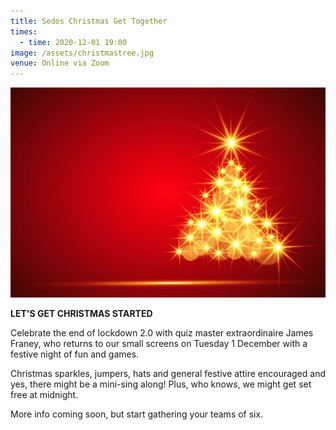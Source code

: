 ```yaml
---
title: Sedos Christmas Get Together
times:
  - time: 2020-12-01 19:00
image: /assets/christmastree.jpg
venue: Online via Zoom
---
```

![](/assets/christmastree-landscape.jpg)

**LET'S GET CHRISTMAS STARTED**

Celebrate the end of lockdown 2.0 with quiz master extraordinaire James Franey, who returns to our small screens on Tuesday 1 December with a festive night of fun and games. 

Christmas sparkles, jumpers, hats and general festive attire encouraged and yes, there might be a mini-sing along! Plus, who knows, we might get set free at midnight. 

More info coming soon, but start gathering your teams of six.